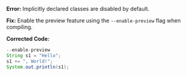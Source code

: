 **Error:** Implicitly declared classes are disabled by default.

**Fix:** Enable the preview feature using the `--enable-preview` flag when compiling.

**Corrected Code:**

```java
--enable-preview
String s1 = "Hello";
s1 += ", World!";
System.out.println(s1);
```
